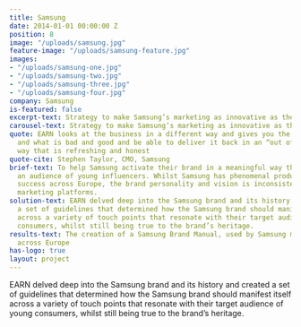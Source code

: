 ```yaml
---
title: Samsung
date: 2014-01-01 00:00:00 Z
position: 8
image: "/uploads/samsung.jpg"
feature-image: "/uploads/samsung-feature.jpg"
images:
- "/uploads/samsung-one.jpg"
- "/uploads/samsung-two.jpg"
- "/uploads/samsung-three.jpg"
- "/uploads/samsung-four.jpg"
company: Samsung
is-featured: false
excerpt-text: Strategy to make Samsung’s marketing as innovative as their products
carousel-text: Strategy to make Samsung’s marketing as innovative as their products
quote: EARN looks at the business in a different way and gives you the brutal truth
  and what is bad and good and be able to deliver it back in an “out of the world”
  way that is refreshing and honest
quote-cite: Stephen Taylor, CMO, Samsung
brief-text: To help Samsung activate their brand in a meaningful way that engages
  an audience of young influencers. Whilst Samsung has phenomenal products and sales
  success across Europe, the brand personality and vision is inconsistent across its
  marketing platforms. 
solution-text: EARN delved deep into the Samsung brand and its history and created
  a set of guidelines that determined how the Samsung brand should manifest itself
  across a variety of touch points that resonate with their target audience of young
  consumers, whilst still being true to the brand’s heritage.
results-text: The creation of a Samsung Brand Manual, used by Samsung marketing teams
  across Europe
has-logo: true
layout: project
---
```


EARN delved deep into the Samsung brand and its history and created a set of guidelines that determined how the Samsung brand should manifest itself across a variety of touch points that resonate with their target audience of young consumers, whilst still being true to the brand’s heritage.